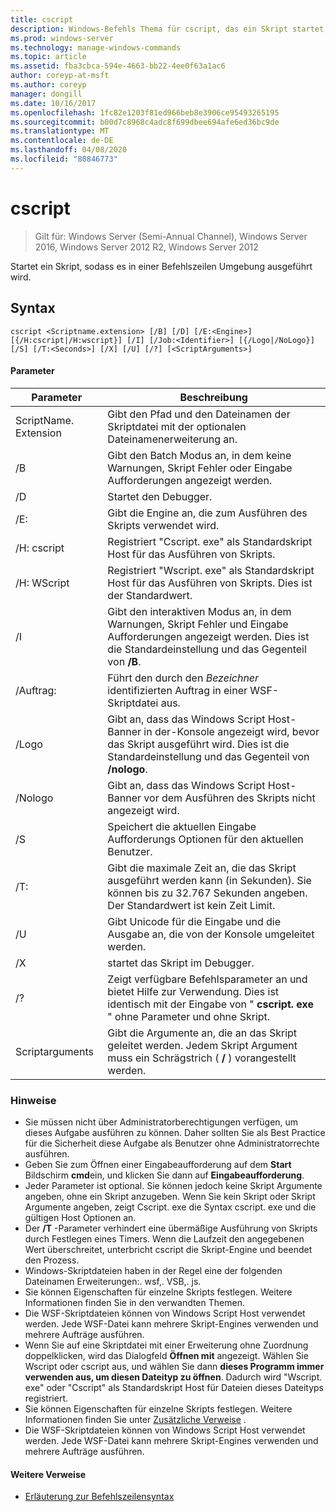 ```yaml
---
title: cscript
description: Windows-Befehls Thema für cscript, das ein Skript startet, sodass es in einer Befehlszeilen Umgebung ausgeführt wird.
ms.prod: windows-server
ms.technology: manage-windows-commands
ms.topic: article
ms.assetid: fba3cbca-594e-4663-bb22-4ee0f63a1ac6
author: coreyp-at-msft
ms.author: coreyp
manager: dongill
ms.date: 10/16/2017
ms.openlocfilehash: 1fc82e1203f81ed966beb8e3906ce95493265195
ms.sourcegitcommit: b00d7c8968c4adc8f699dbee694afe6ed36bc9de
ms.translationtype: MT
ms.contentlocale: de-DE
ms.lasthandoff: 04/08/2020
ms.locfileid: "80846773"
---
```

# <a name="cscript"></a>cscript

>Gilt für: Windows Server (Semi-Annual Channel), Windows Server 2016, Windows Server 2012 R2, Windows Server 2012

Startet ein Skript, sodass es in einer Befehlszeilen Umgebung ausgeführt wird.

## <a name="syntax"></a>Syntax
```
cscript <Scriptname.extension> [/B] [/D] [/E:<Engine>] [{/H:cscript|/H:wscript}] [/I] [/Job:<Identifier>] [{/Logo|/NoLogo}] [/S] [/T:<Seconds>] [/X] [/U] [/?] [<ScriptArguments>]
```
#### <a name="parameters"></a>Parameter

|      Parameter       |                                                                      Beschreibung                                                                       |
|----------------------|--------------------------------------------------------------------------------------------------------------------------------------------------------|
| ScriptName. Extension |                                 Gibt den Pfad und den Dateinamen der Skriptdatei mit der optionalen Dateinamenerweiterung an.                                 |
|          /B          |                                Gibt den Batch Modus an, in dem keine Warnungen, Skript Fehler oder Eingabe Aufforderungen angezeigt werden.                                |
|          /D          |                                                                  Startet den Debugger.                                                                  |
|     /E:<Engine>      |                                                  Gibt die Engine an, die zum Ausführen des Skripts verwendet wird.                                                  |
|      /H: cscript      |                                         Registriert "Cscript. exe" als Standardskript Host für das Ausführen von Skripts.                                          |
|      /H: WScript      |                               Registriert "Wscript. exe" als Standardskript Host für das Ausführen von Skripts. Dies ist der Standardwert.                               |
|          /I          |        Gibt den interaktiven Modus an, in dem Warnungen, Skript Fehler und Eingabe Aufforderungen angezeigt werden. Dies ist die Standardeinstellung und das Gegenteil von **/B**.         |
|  /Auftrag:<Identifier>   |                                             Führt den durch den *Bezeichner* identifizierten Auftrag in einer WSF-Skriptdatei aus.                                             |
|        /Logo         | Gibt an, dass das Windows Script Host-Banner in der-Konsole angezeigt wird, bevor das Skript ausgeführt wird. Dies ist die Standardeinstellung und das Gegenteil von **/nologo**. |
|       /Nologo        |                                 Gibt an, dass das Windows Script Host-Banner vor dem Ausführen des Skripts nicht angezeigt wird.                                 |
|          /S          |                                             Speichert die aktuellen Eingabe Aufforderungs Optionen für den aktuellen Benutzer.                                             |
|     /T:<Seconds>     |            Gibt die maximale Zeit an, die das Skript ausgeführt werden kann (in Sekunden). Sie können bis zu 32.767 Sekunden angeben. Der Standardwert ist kein Zeit Limit.             |
|          /U          |                                      Gibt Unicode für die Eingabe und die Ausgabe an, die von der Konsole umgeleitet werden.                                       |
|          /X          |                                                           startet das Skript im Debugger.                                                           |
|          /?          |  Zeigt verfügbare Befehlsparameter an und bietet Hilfe zur Verwendung. Dies ist identisch mit der Eingabe von " **cscript. exe** " ohne Parameter und ohne Skript.  |
|   Scriptarguments    |                        Gibt die Argumente an, die an das Skript geleitet werden. Jedem Skript Argument muss ein Schrägstrich ( **/** ) vorangestellt werden.                         |

### <a name="remarks"></a>Hinweise
-   Sie müssen nicht über Administratorberechtigungen verfügen, um dieses Aufgabe ausführen zu können. Daher sollten Sie als Best Practice für die Sicherheit diese Aufgabe als Benutzer ohne Administratorrechte ausführen.
-   Geben Sie zum Öffnen einer Eingabeaufforderung auf dem **Start** Bildschirm **cmd**ein, und klicken Sie dann auf **Eingabeaufforderung**.
-   Jeder Parameter ist optional. Sie können jedoch keine Skript Argumente angeben, ohne ein Skript anzugeben. Wenn Sie kein Skript oder Skript Argumente angeben, zeigt Cscript. exe die Syntax cscript. exe und die gültigen Host Optionen an.
-   Der **/T** -Parameter verhindert eine übermäßige Ausführung von Skripts durch Festlegen eines Timers. Wenn die Laufzeit den angegebenen Wert überschreitet, unterbricht cscript die Skript-Engine und beendet den Prozess.
-   Windows-Skriptdateien haben in der Regel eine der folgenden Dateinamen Erweiterungen:. wsf,. VSB,. js.
-   Sie können Eigenschaften für einzelne Skripts festlegen. Weitere Informationen finden Sie in den verwandten Themen.
-   Die WSF-Skriptdateien können von Windows Script Host verwendet werden. Jede WSF-Datei kann mehrere Skript-Engines verwenden und mehrere Aufträge ausführen.
-   Wenn Sie auf eine Skriptdatei mit einer Erweiterung ohne Zuordnung doppelklicken, wird das Dialogfeld **Öffnen mit** angezeigt. Wählen Sie Wscript oder cscript aus, und wählen Sie dann **dieses Programm immer verwenden aus, um diesen Dateityp zu öffnen**. Dadurch wird "Wscript. exe" oder "Cscript" als Standardskript Host für Dateien dieses Dateityps registriert.
-   Sie können Eigenschaften für einzelne Skripts festlegen. Weitere Informationen finden Sie unter [Zusätzliche Verweise](#BKMK_references) .
-   Die WSF-Skriptdateien können von Windows Script Host verwendet werden. Jede WSF-Datei kann mehrere Skript-Engines verwenden und mehrere Aufträge ausführen.

#### <a name="additional-references"></a><a name=BKMK_references></a>Weitere Verweise

- [Erläuterung zur Befehlszeilensyntax](command-line-syntax-key.md)
